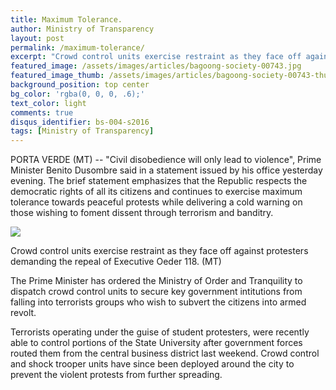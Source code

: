 ```yaml
---
title: Maximum Tolerance.
author: Ministry of Transparency
layout: post
permalink: /maximum-tolerance/
excerpt: "Crowd control units exercise restraint as they face off against protesters demanding the repeal of Executive Oeder 118. (MT)"
featured_image: /assets/images/articles/bagoong-society-00743.jpg
featured_image_thumb: /assets/images/articles/bagoong-society-00743-thumb.jpg
background_position: top center
bg_color: 'rgba(0, 0, 0, .6);'
text_color: light
comments: true
disqus_identifier: bs-004-s2016
tags: [Ministry of Transparency]
---
```


PORTA VERDE (MT) -- "Civil disobedience will only lead to violence", Prime Minister Benito Dusombre said in a statement issued by his office yesterday evening. The brief statement emphasizes that the Republic respects the democratic rights of all its citizens and continues to exercise maximum tolerance towards peaceful protests while delivering a cold warning on those wishing to foment dissent through terrorism and banditry.

<img src="{{ site.baseurl }}/assets/images/articles/bagoong-society-00743.jpg">
<p class="caption">Crowd control units exercise restraint as they face off against protesters demanding the repeal of Executive Oeder 118. (MT)</p>

The Prime Minister has ordered the Ministry of Order and Tranquility to dispatch crowd control units to secure key government intitutions from falling into terrorists groups who wish to subvert the citizens into armed revolt.

Terrorists operating under the guise of student protesters, were recently able to control portions of the State University after government forces routed them from the central business district last weekend. Crowd control and shock trooper units have since been deployed around the city to prevent the violent protests from further spreading.